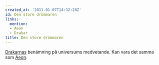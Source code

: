 ```yaml
---
created_at: '2011-01-07T14:32:28Z'
id: Den store drömmaren
links:
  mention:
  - Aeon
  - Drakar
title: Den store drömmaren
---
```


[Drakarnas] benämning på universums medvetande. Kan vara det samma som [Aeon].

  [Drakarnas]: Drakar
  [Aeon]: Aeon